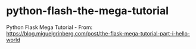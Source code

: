 # python-flash-the-mega-tutorial
Python Flask Mega Tutorial - From: https://blog.miguelgrinberg.com/post/the-flask-mega-tutorial-part-i-hello-world
